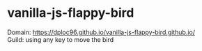 # vanilla-js-flappy-bird
Domain: https://dploc96.github.io/vanilla-js-flappy-bird.github.io/  
Guild: using any key to move the bird
